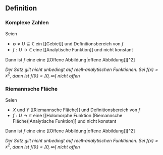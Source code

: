 ## Definition
### Komplexe Zahlen
Seien
- $\emptyset \neq U \subseteq \mathbb{C}$ ein [[Gebiet]] und Definitionsbereich von $f$
- $f:U \to \mathbb{C}$ eine [[Analytische Funktion]] und nicht konstant

Dann ist $f$ eine eine [[Offene Abbildung|offene Abbildung]][^2]

*Der Satz gilt nicht unbedingt auf reell-analytischen Funktionen. Sei $f(x)=x^2$, dann ist $f(\mathbb{R})=[0,\infty[$ nicht offen*

### Riemannsche Fläche
Seien
- $X$ und $Y$ [[Riemannsche Fläche]] und Definitionsbereich von $f$
- $f:U \to \mathbb{C}$ eine [[Holomorphe Funktion (Riemannsche Fläche)|Analytische Funktion]] und nicht konstant

Dann ist $f$ eine eine [[Offene Abbildung|offene Abbildung]][^2]

*Der Satz gilt nicht unbedingt auf reell-analytischen Funktionen. Sei $f(x)=x^2$, dann ist $f(\mathbb{R})=[0,\infty[$ nicht offen*